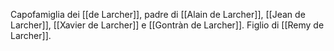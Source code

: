 Capofamiglia dei [[de Larcher]], padre di [[Alain de Larcher]], [[Jean de Larcher]], [[Xavier de Larcher]] e [[Gontràn de Larcher]].
Figlio di [[Remy de Larcher]]. 

